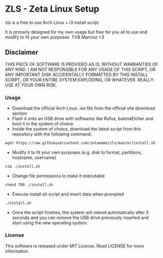 # ZLS - Zeta Linux Setup

zls is a free to use Arch Linux + i3 install script.

It is primarly designed for my own usage but free for you all to use and modify to fit your own purposes.
TVB Marcioz <3

## Disclaimer

THIS PIECE OF SOFTWARE IS PROVIDED AS IS, WITHOUT WARRANTIES OF ANY KIND. I AM NOT RESPONSIBLE FOR ANY USAGE OF THIS SCRIPT, OR ANY IMPORTANT DISK ACCIDENTALLY FORMATTED BY THIS INSTALL SCRIPT, OR YOUR ENTIRE SYSTEM EXPLODING, OR WHATEVER. REALLY. USE AT YOUR OWN RISK.

### Usage

- Download the official Arch Linux .iso file from the official site download section
- Flash it onto an USB drive with softwares like Rufus, balenaEtcher and boot it in the system of choice
- Inside the system of choice, download the latest script from this repository with the following command:

```bash
wget https://raw.githubusercontent.com/zetaemme/zls/master/install.sh
```

- Modify it to fit your own purposes (e.g. disk to format, partitions, hostname, username)

```bash
vim ./install.sh
```

- Change file permissions to make it executable

```bash
chmod 700 ./install.sh
```

- Execute install.sh script and insert data when prompted

```bash
./install.sh
```

- Once the script finishes, the system will reboot automatically after 5 seconds and you can remove the USB drive previously inserted and start using the new operating system.

### License

This software is released under MIT License.
Read LICENSE for more information.
